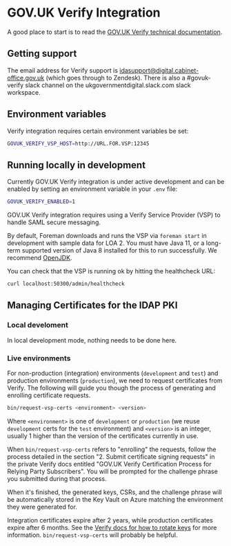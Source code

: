 # GOV.UK Verify Integration

A good place to start is to read the
[GOV.UK Verify technical documentation](https://www.docs.verify.service.gov.uk/#gov-uk-verify-technical-documentation).

## Getting support

The email address for Verify support is idasupport@digital.cabinet-office.gov.uk
(which goes through to Zendesk). There is also a #govuk-verify slack channel on
the ukgovernmentdigital.slack.com slack workspace.

## Environment variables

Verify integration requires certain environment variables be set:

```bash
GOVUK_VERIFY_VSP_HOST=http://URL.FOR.VSP:12345
```

## Running locally in development

Currently GOV.UK Verify integration is under active development and can be
enabled by setting an environment variable in your `.env` file:

```bash
GOVUK_VERIFY_ENABLED=1
```

GOV.UK Verify integration requires using a Verify Service Provider (VSP) to
handle SAML secure messaging.

By default, Foreman downloads and runs the VSP via `foreman start` in
development with sample data for LOA 2. You must have Java 11, or a long-term
supported version of Java 8 installed for this to run successfully. We recommend
[OpenJDK][openjdk].

You can check that the VSP is running ok by hitting the healthcheck URL:

```bash
curl localhost:50300/admin/healthcheck
```

## Managing Certificates for the IDAP PKI

### Local develoment

In local development mode, nothing needs to be done here.

### Live environments

For non-production (integration) environments (`development` and `test`) and
production environments (`production`), we need to request certificates from
Verify. The following will guide you though the process of generating and
enrolling certificate requests.

```bash
bin/request-vsp-certs <environment> <version>
```

Where `<environment>` is one of `development` or `production` (we reuse
`development` certs for the `test` environment) and `<version>` is an integer,
usually 1 higher than the version of the certificates currently in use.

When `bin/request-vsp-certs` refers to "enrolling" the requests, follow the
process detailed in the section "2. Submit certificate signing requests" in the
private Verify docs entitled "GOV.UK Verify Certification Process for Relying
Party Subscribers". You will be prompted for the challenge phrase you submitted
during that process.

When it's finished, the generated keys, CSRs, and the challenge phrase will be
automatically stored in the Key Vault on Azure matching the environment they
were generated for.

Integration certificates expire after 2 years, while production certificates
expire after 6 months. See the
[Verify docs for how to rotate keys](https://www.docs.verify.service.gov.uk/maintain-your-connection/rotate-keys/)
for more information. `bin/request-vsp-certs` will probably be helpful.

[openjdk]: https://adoptopenjdk.net/
